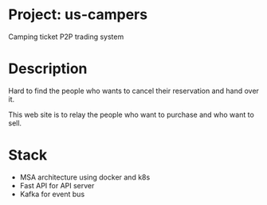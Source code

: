 # Project: us-campers

Camping ticket P2P trading system

# Description

Hard to find the people who wants to cancel their reservation and hand over it.

This web site is to relay the people who want to purchase and who want to sell.

# Stack
- MSA architecture using docker and k8s
- Fast API for API server
- Kafka for event bus
